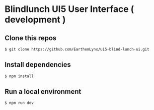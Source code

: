 # Blindlunch UI5 User Interface ( development )

## Clone this repos

```sh
$ git clone https://github.com/EarthenLynx/ui5-blind-lunch-ui.git
```

## Install dependencies

```sh
$ npm install
```

## Run a local environment

```sh
$ npm run dev
```

